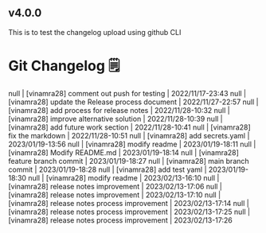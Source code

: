 ## v4.0.0

This is to test the changelog upload using github CLI
# Git Changelog 🗒
null | [vinamra28] comment out push for testing | 2022/11/17-23:43
null | [vinamra28] update the Release process document | 2022/11/27-22:57
null | [vinamra28] add process for release notes | 2022/11/28-10:32
null | [vinamra28] improve alternative solution | 2022/11/28-10:39
null | [vinamra28] add future work section | 2022/11/28-10:41
null | [vinamra28] fix the markdown | 2022/11/28-10:51
null | [vinamra28] add secrets.yaml | 2023/01/19-13:56
null | [vinamra28] modify readme | 2023/01/19-18:11
null | [vinamra28] Modify README.md | 2023/01/19-18:14
null | [vinamra28] feature branch commit | 2023/01/19-18:27
null | [vinamra28] main branch commit | 2023/01/19-18:28
null | [vinamra28] add test yaml | 2023/01/19-18:30
null | [vinamra28] modify readme | 2023/02/13-16:10
null | [vinamra28] release notes improvement | 2023/02/13-17:06
null | [vinamra28] release notes improvement | 2023/02/13-17:10
null | [vinamra28] release notes process improvement | 2023/02/13-17:14
null | [vinamra28] release notes process improvement | 2023/02/13-17:25
null | [vinamra28] release notes process improvement | 2023/02/13-17:26

